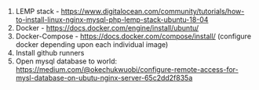 1. LEMP stack - https://www.digitalocean.com/community/tutorials/how-to-install-linux-nginx-mysql-php-lemp-stack-ubuntu-18-04
2. Docker - https://docs.docker.com/engine/install/ubuntu/
3. Docker-Compose - https://docs.docker.com/compose/install/ (configure docker depending upon each individual image)
4. Install github runners
5. Open mysql database to world: https://medium.com/@okechukwuobi/configure-remote-access-for-mysl-database-on-ubutu-nginx-server-65c2dd2f835a
